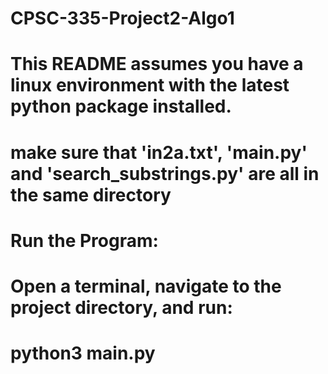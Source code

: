 # CPSC-335-Project2-Algo1

# This README assumes you have a linux environment with the latest python package installed. 

# make sure that 'in2a.txt', 'main.py' and 'search_substrings.py' are all in the same directory


# Run the Program:

# Open a terminal, navigate to the project directory, and run:

# python3 main.py